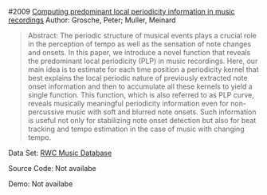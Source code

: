 #2009 [Computing predominant local periodicity information in music recordings](http://ieeexplore.ieee.org/document/5346544/)
Author: Grosche, Peter; Muller, Meinard
>Abstract: The periodic structure of musical events plays a crucial role in the perception of tempo as well as the sensation of note changes and onsets. In this paper, we introduce a novel function that reveals the predominant local periodicity (PLP) in music recordings. Here, our main idea is to estimate for each time position a periodicity kernel that best explains the local periodic nature of previously extracted note onset information and then to accumulate all these kernels to yield a single function. This function, which is also referred to as PLP curve, reveals musically meaningful periodicity information even for non-percussive music with soft and blurred note onsets. Such information is useful not only for stabilizing note onset detection but also for beat tracking and tempo estimation in the case of music with changing tempo.

Data Set: [RWC Music Database](https://staff.aist.go.jp/m.goto/RWC-MDB/)

Source Code: Not availabe

Demo: Not availabe

